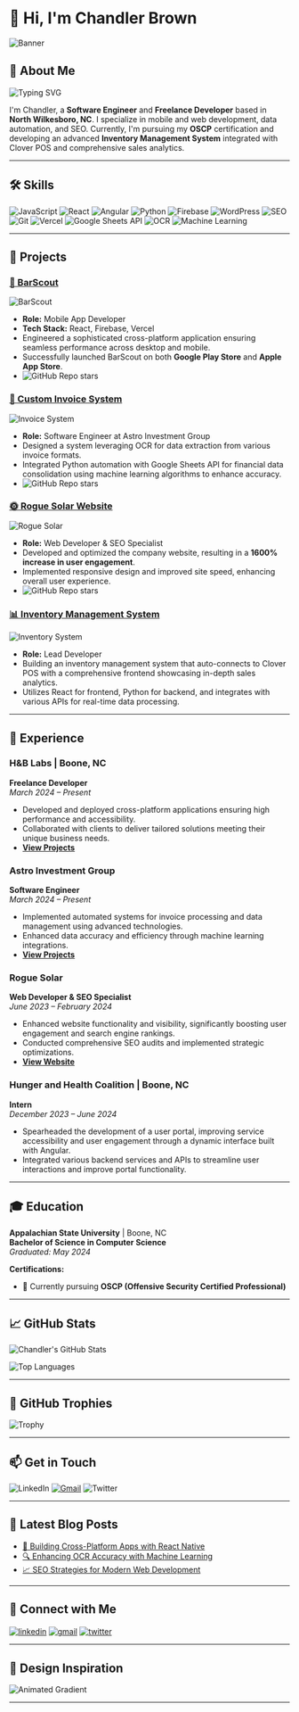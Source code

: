 # 👋 Hi, I'm Chandler Brown

![Banner](https://ik.imagekit.io/your-imagekit-id/banner.png?ik-sdk-version=javascript-1.4.3&updatedAt=1678901234567)

## 🚀 About Me

![Typing SVG](https://readme-typing-svg.herokuapp.com?color=%23F7B93E&lines=Passionate+Software+Engineer;Freelance+Developer;OSCP+Candidate;Tech+Enthusiast)

I'm Chandler, a **Software Engineer** and **Freelance Developer** based in **North Wilkesboro, NC**. I specialize in mobile and web development, data automation, and SEO. Currently, I'm pursuing my **OSCP** certification and developing an advanced **Inventory Management System** integrated with Clover POS and comprehensive sales analytics.

---

## 🛠️ Skills

![JavaScript](https://img.shields.io/badge/-JavaScript-F7DF1E?style=flat&logo=javascript&logoColor=black)
![React](https://img.shields.io/badge/-React-61DAFB?style=flat&logo=react&logoColor=black)
![Angular](https://img.shields.io/badge/-Angular-DD0031?style=flat&logo=angular&logoColor=white)
![Python](https://img.shields.io/badge/-Python-3776AB?style=flat&logo=python&logoColor=white)
![Firebase](https://img.shields.io/badge/-Firebase-FFCA28?style=flat&logo=firebase&logoColor=black)
![WordPress](https://img.shields.io/badge/-WordPress-21759B?style=flat&logo=wordpress&logoColor=white)
![SEO](https://img.shields.io/badge/-SEO-0A0A0A?style=flat&logo=searchengin&logoColor=white)
![Git](https://img.shields.io/badge/-Git-F05032?style=flat&logo=git&logoColor=white)
![Vercel](https://img.shields.io/badge/-Vercel-000000?style=flat&logo=vercel&logoColor=white)
![Google Sheets API](https://img.shields.io/badge/-Google_Sheets_API-0F9D58?style=flat&logo=google-sheets&logoColor=white)
![OCR](https://img.shields.io/badge/-OCR-4CAF50?style=flat&logo=opencv&logoColor=white)
![Machine Learning](https://img.shields.io/badge/-Machine_Learning-FF5722?style=flat&logo=tensorflow&logoColor=white)

---

## 📂 Projects

### [📱 BarScout](https://github.com/yourusername/BarScout)
![BarScout](https://img.shields.io/badge/-BarScout-007ACC?style=for-the-badge&logo=appstore&logoColor=white)

- **Role:** Mobile App Developer
- **Tech Stack:** React, Firebase, Vercel
- Engineered a sophisticated cross-platform application ensuring seamless performance across desktop and mobile.
- Successfully launched BarScout on both **Google Play Store** and **Apple App Store**.
- ![GitHub Repo stars](https://img.shields.io/github/stars/yourusername/BarScout?style=social)

### [🧾 Custom Invoice System](https://github.com/yourusername/Custom-Invoice-System)
![Invoice System](https://img.shields.io/badge/-Invoice_System-FF5733?style=for-the-badge&logo=invoice&logoColor=white)

- **Role:** Software Engineer at Astro Investment Group
- Designed a system leveraging OCR for data extraction from various invoice formats.
- Integrated Python automation with Google Sheets API for financial data consolidation using machine learning algorithms to enhance accuracy.
- ![GitHub Repo stars](https://img.shields.io/github/stars/yourusername/Custom-Invoice-System?style=social)

### [🌞 Rogue Solar Website](https://github.com/yourusername/RogueSolar-Website)
![Rogue Solar](https://img.shields.io/badge/-Rogue_Solar-FFD700?style=for-the-badge&logo=wordpress&logoColor=white)

- **Role:** Web Developer & SEO Specialist
- Developed and optimized the company website, resulting in a **1600% increase in user engagement**.
- Implemented responsive design and improved site speed, enhancing overall user experience.
- ![GitHub Repo stars](https://img.shields.io/github/stars/yourusername/RogueSolar-Website?style=social)

### [📊 Inventory Management System](https://github.com/yourusername/Inventory-Management-System)
![Inventory System](https://img.shields.io/badge/-Inventory_System-28A745?style=for-the-badge&logo=shopify&logoColor=white)

- **Role:** Lead Developer
- Building an inventory management system that auto-connects to Clover POS with a comprehensive frontend showcasing in-depth sales analytics.
- Utilizes React for frontend, Python for backend, and integrates with various APIs for real-time data processing.

---

## 💼 Experience

### **H&B Labs** | Boone, NC
**Freelance Developer**  
*March 2024 – Present*

- Developed and deployed cross-platform applications ensuring high performance and accessibility.
- Collaborated with clients to deliver tailored solutions meeting their unique business needs.
- **[View Projects](https://github.com/yourusername?tab=repositories)**

### **Astro Investment Group**
**Software Engineer**  
*March 2024 – Present*

- Implemented automated systems for invoice processing and data management using advanced technologies.
- Enhanced data accuracy and efficiency through machine learning integrations.
- **[View Projects](https://github.com/yourusername?tab=repositories)**

### **Rogue Solar**
**Web Developer & SEO Specialist**  
*June 2023 – February 2024*

- Enhanced website functionality and visibility, significantly boosting user engagement and search engine rankings.
- Conducted comprehensive SEO audits and implemented strategic optimizations.
- **[View Website](https://yourusername.github.io/RogueSolar-Website)**

### **Hunger and Health Coalition** | Boone, NC
**Intern**  
*December 2023 – June 2024*

- Spearheaded the development of a user portal, improving service accessibility and user engagement through a dynamic interface built with Angular.
- Integrated various backend services and APIs to streamline user interactions and improve portal functionality.

---

## 🎓 Education

**Appalachian State University** | Boone, NC  
**Bachelor of Science in Computer Science**  
*Graduated: May 2024*

**Certifications:**
- 🏅 Currently pursuing **OSCP (Offensive Security Certified Professional)**

---

## 📈 GitHub Stats

![Chandler's GitHub Stats](https://github-readme-stats.vercel.app/api?username=yourusername&show_icons=true&theme=radical&hide_border=true&include_all_commits=true&count_private=true)

![Top Languages](https://github-readme-stats.vercel.app/api/top-langs/?username=yourusername&layout=compact&theme=radical&hide_border=true)

---

## 🌟 GitHub Trophies

![Trophy](https://github-profile-trophy.vercel.app/?username=yourusername&theme=radical&no-frame=true&no-bg=true&margin-w=4)

---

## 📫 Get in Touch

![LinkedIn](https://img.shields.io/badge/-LinkedIn-0A66C2?style=flat&logo=linkedin&logoColor=white)
[![Gmail](https://img.shields.io/badge/-Gmail-D14836?style=flat&logo=gmail&logoColor=white)](mailto:chandler@hblabs.net)
![Twitter](https://img.shields.io/badge/-Twitter-1DA1F2?style=flat&logo=twitter&logoColor=white)

---

## 📝 Latest Blog Posts

<!-- BLOG-POST-LIST:START -->
- [🚀 Building Cross-Platform Apps with React Native](https://yourblog.com/post1)
- [🔍 Enhancing OCR Accuracy with Machine Learning](https://yourblog.com/post2)
- [📈 SEO Strategies for Modern Web Development](https://yourblog.com/post3)
<!-- BLOG-POST-LIST:END -->

---

## 💬 Connect with Me

<p align="left">
  <a href="https://www.linkedin.com/in/chandlerbrown" target="blank"><img align="center" src="https://img.icons8.com/color/48/000000/linkedin.png" alt="linkedin"/></a>
  <a href="mailto:chandler@hblabs.net"><img align="center" src="https://img.icons8.com/color/48/000000/gmail-new.png" alt="gmail"/></a>
  <a href="https://twitter.com/yourusername" target="blank"><img align="center" src="https://img.icons8.com/color/48/000000/twitter--v1.png" alt="twitter"/></a>
</p>

---

## 🎨 Design Inspiration

![Animated Gradient](https://media.giphy.com/media/26xBwdIuRJiAIqHwA/giphy.gif)

---
